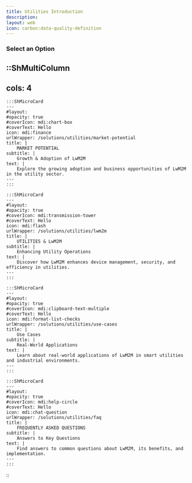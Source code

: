 ```yaml
---
title: Utilities Introduction
description:
layout: web
icon: carbon:data-quality-definition
---
```

### Select an Option


::ShMultiColumn
---
cols: 4
---

    :::ShMicroCard
    ---
    #layout: 
    #opacity: true
    #coverIcon: mdi:chart-box
    #coverText: Hello
    icon: mdi:finance
    urlWrapper: /solutions/utilities/market-potential
    title: |
        MARKET POTENTIAL 
    subtitle: |
        Growth & Adoption of LwM2M
    text: |
        Explore the growing adoption and business opportunities of LwM2M in the utility sector.
    ---
    :::

    :::ShMicroCard
    ---
    #layout: 
    #opacity: true
    #coverIcon: mdi:transmission-tower
    #coverText: Hello
    icon: mdi:flash
    urlWrapper: /solutions/utilities/lwm2m
    title: |
        UTILITIES & LwM2M 
    subtitle: |
        Enhancing Utility Operations
    text: |
        Discover how LwM2M enhances device management, security, and efficiency in utilities.
    ---
    :::

    :::ShMicroCard
    ---
    #layout:
    #opacity: true
    #coverIcon: mdi:clipboard-text-multiple
    #coverText: Hello
    icon: mdi:format-list-checks
    urlWrapper: /solutions/utilities/use-cases
    title: |
        Use Cases 
    subtitle: |
        Real-World Applications
    text: |
        Learn about real-world applications of LwM2M in smart utilities and industrial environments.
    ---
    :::

    :::ShMicroCard
    ---
    #layout:
    #opacity: true
    #coverIcon: mdi:help-circle
    #coverText: Hello
    icon: mdi:chat-question
    urlWrapper: /solutions/utilities/faq
    title: |
        FREQUENTLY ASKED QUESTIONS 
    subtitle: |
        Answers to Key Questions
    text: |
        Find answers to common questions about LwM2M, its benefits, and implementation.
    ---
    :::

::